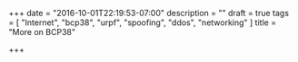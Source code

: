 +++
date = "2016-10-01T22:19:53-07:00"
description = ""
draft = true
tags = [ "Internet", "bcp38", "urpf", "spoofing", "ddos", "networking" ]
title = "More on BCP38"

+++

